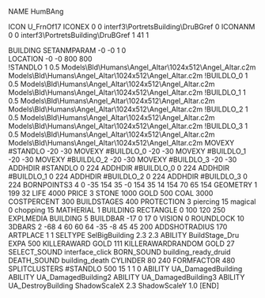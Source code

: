 NAME HumBAng

ICON U_FrnOf17
ICONEX 0 0 interf3\PortretsBuilding\DruBGref 0
ICONANM 0 0 interf3\PortretsBuilding\DruBGref 1 41 1

BUILDING
SETANMPARAM -0 -0 1 0              
LOCATION -0 -0 800 800                     
!STANDLO      1 0.5 Models\Bld\Humans\Angel_Altar\1024x512\Angel_Altar.c2m Models\Bld\Humans\Angel_Altar\1024x512\Angel_Altar.c2m
!BUILDLO_0    1 0.5 Models\Bld\Humans\Angel_Altar\1024x512\Angel_Altar.c2m Models\Bld\Humans\Angel_Altar\1024x512\Angel_Altar.c2m
!BUILDLO_1    1 0.5 Models\Bld\Humans\Angel_Altar\1024x512\Angel_Altar.c2m Models\Bld\Humans\Angel_Altar\1024x512\Angel_Altar.c2m
!BUILDLO_2    1 0.5 Models\Bld\Humans\Angel_Altar\1024x512\Angel_Altar.c2m Models\Bld\Humans\Angel_Altar\1024x512\Angel_Altar.c2m
!BUILDLO_3    1 0.5 Models\Bld\Humans\Angel_Altar\1024x512\Angel_Altar.c2m Models\Bld\Humans\Angel_Altar\1024x512\Angel_Altar.c2m
MOVEXY #STANDLO   -20 -30
MOVEXY #BUILDLO_0 -20 -30
MOVEXY #BUILDLO_1 -20 -30
MOVEXY #BUILDLO_2 -20 -30
MOVEXY #BUILDLO_3 -20 -30
ADDHDIR #STANDLO 0 224
ADDHDIR #BUILDLO_0 0 224
ADDHDIR #BUILDLO_1 0 224
ADDHDIR #BUILDLO_2 0 224
ADDHDIR #BUILDLO_3 0 224
BORNPOINTS3 4 0 -35 154 35 -0 154 35 14 154  70 65 154
GEOMETRY 1 199 32
LIFE     4000
PRICE 3 STONE 1000 GOLD 500 COAL 3000
COSTPERCENT 300
BUILDSTAGES 400
PROTECTION 3 piercing 15 magical 0 chopping 15
MATHERIAL 1 BUILDING
RECTANGLE    0 100 120 250
EXPLMEDIA BUILDING 5
BUILDBAR -17 0 17 0
VISION 0
ROUNDLOCK 10
3DBARS 2 -68 4 60 60 64 -35 -8 45 45 200
ADDSHOTRADIUS 170
ARTPLACE 1 1
SELTYPE SelBigBuilding 2.3 2.3
ABILITY BuildStage_Dru
EXPA 500
KILLERAWARD             GOLD 111
KILLERAWARDRANDOM       GOLD 27
SELECT_SOUND interface_click
BORN_SOUND building_ready_druid
DEATH_SOUND building_death
CYLINDER 80 240
FORMFACTOR 480
SPLITCLUSTERS #STANDLO 500 15 1 1 0
ABILITY UA_DamagedBuilding
ABILITY UA_DamagedBuilding2
ABILITY UA_DamagedBuilding3
ABILITY UA_DestroyBuilding
ShadowScaleX 2.3
ShadowScaleY 1.0
[END]
